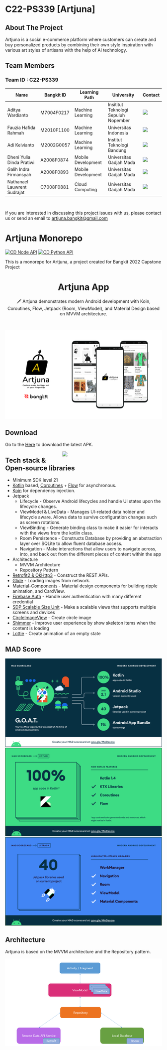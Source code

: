 # C22-PS339 [Artjuna]

## About The Project

Artjuna is a social e-commerce platform where customers can create and buy personalized products by combining their own style inspiration with various art styles of artisans with the help of AI technology.


## Team Members

### Team ID : C22-PS339  

| Name                           | Bangkit ID  | Learning Path      | University                          | Contact                                                                                                                                                                                           |
| ------------------------------ | ---------- | ------------------ |  ---------------------------------- |--------------------------------------------------------------------------------------------------------------------------------------------------------------------------------------------------- |
| Aditya Wardianto          | M7004F0217 | Machine Learning   | Insititut Teknologi Sepuluh Nopember             | <a href="https://www.linkedin.com/in/adityawardianto"><img src="https://img.shields.io/badge/LinkedIn-0077B5?style=for-the-badge&logo=linkedin&logoColor=white" /></a>                            |
| Fauzia Hafida Rahmah                 | M2010F1100  | Machine Learning   | Universitas Indonesia             | <a href="https://www.linkedin.com/in/fauzia-rahmah-528738175/"><img src="https://img.shields.io/badge/LinkedIn-0077B5?style=for-the-badge&logo=linkedin&logoColor=white" /></a>                            |
| Adi Kelvianto | M2002G0057  | Machine Learning | Institut Teknologi Bandung | <a href="https://www.linkedin.com/in/adi-kelvianto"><img src="https://img.shields.io/badge/LinkedIn-0077B5?style=for-the-badge&logo=linkedin&logoColor=white" /></a> |
| Dheni Yulia Dinda Pratiwi        | A2008F0874  | Mobile Development | Universitas Gadjah Mada | <a href="https://www.linkedin.com/in/dheni-yulia-dinda-pratiwi-482b591bb/"><img src="https://img.shields.io/badge/LinkedIn-0077B5?style=for-the-badge&logo=linkedin&logoColor=white" /></a>                            |
| Galih Indra Firmansyah                   | A2008F0893  | Mobile Development    | Universitas Gadjah Mada             | <a href="https://www.linkedin.com/in/galihif/"><img src="https://img.shields.io/badge/LinkedIn-0077B5?style=for-the-badge&logo=linkedin&logoColor=white" /></a>                            |
| Nathanael Lauwrent Sudrajat      | C7008F0881  | Cloud Computing    | Universitas Gadjah Mada             | <a href="https://www.linkedin.com/in/nathanael-lauwrent-sudrajat-2465b1197/"><img src="https://img.shields.io/badge/LinkedIn-0077B5?style=for-the-badge&logo=linkedin&logoColor=white" /></a>                            |
<br>

if you are interested in discussing this project issues with us, please contact us or send an email to artjuna.bangkit@gmail.com

# Artjuna Monorepo
[![CD Node API](https://github.com/Artjuna/artjuna-monorepo/actions/workflows/node_api_cd.yml/badge.svg)](https://github.com/Artjuna/artjuna-monorepo/actions/workflows/node_api_cd.yml)
[![CD Python API](https://github.com/Artjuna/artjuna-monorepo/actions/workflows/python_api_cd.yml/badge.svg)](https://github.com/Artjuna/artjuna-monorepo/actions/workflows/python_api_cd.yml)

This is a monorepo for Artjuna, a project created for Bangkit 2022 Capstone Project


<h1 align="center">Artjuna App</h1>



<p align="center">  
🗡️ Artjuna demonstrates modern Android development with Koin, Coroutines, Flow, Jetpack (Room, ViewModel), and Material Design based on MVVM architecture.
</p>
</br>

<p align="center">
<img src="/preview/banner.png"/>
</p>

## Download
Go to the [Here](https://drive.google.com/drive/folders/1bfRFf1mPk6usY0vRu4PMLqQVvebLyESV?usp=sharing) to download the latest APK.

<img src="/previews/preview.gif" align="right" width="320"/>

## Tech stack & Open-source libraries
- Minimum SDK level 21
- [Kotlin](https://kotlinlang.org/) based, [Coroutines](https://github.com/Kotlin/kotlinx.coroutines) + [Flow](https://kotlin.github.io/kotlinx.coroutines/kotlinx-coroutines-core/kotlinx.coroutines.flow/) for asynchronous.
- [Koin](https://insert-koin.io/) for dependency injection.
- Jetpack
  - Lifecycle - Observe Android lifecycles and handle UI states upon the lifecycle changes.
  - ViewModel & LiveData - Manages UI-related data holder and lifecycle aware. Allows data to survive configuration changes such as screen rotations.
  - ViewBinding - Generate binding class to make it easier for interacts with the views from the kotlin class.
  - Room Persistence - Constructs Database by providing an abstraction layer over SQLite to allow fluent database access.
  - Navigation - Make interactions that allow users to navigate across, into, and back out from the different pieces of content within the app
- Architecture
  - MVVM Architecture 
  - Repository Pattern
- [Retrofit2 & OkHttp3](https://github.com/square/retrofit) - Construct the REST APIs.
- [Glide](https://github.com/bumptech/glide) - Loading images from network.
- [Material-Components](https://github.com/material-components/material-components-android) - Material design components for building ripple animation, and CardView.
- [Firebase Auth](https://firebase.google.com/docs/auth) - Handle user authentication with many different credential
- [SDP Scalable Size Unit](https://github.com/intuit/sdp) - Make a scalable views that supports multiple screens and devices
- [CircleImageView](https://github.com/hdodenhof/CircleImageView) - Create circle image
- [Shimmer](https://github.com/facebook/shimmer-android) - Improve user experience by show skeleton items when the content is loading
- [Lottie](https://lottiefiles.com/) - Create animation of an empty state


## MAD Score
<img src="/preview/summary.png"/>

<img src="/preview/kotlin.png"/>

<img src="/preview/jetpack.png"/>

## Architecture
Artjuna is based on the MVVM architecture and the Repository pattern.

<img src="/preview/architecture.png"/>
